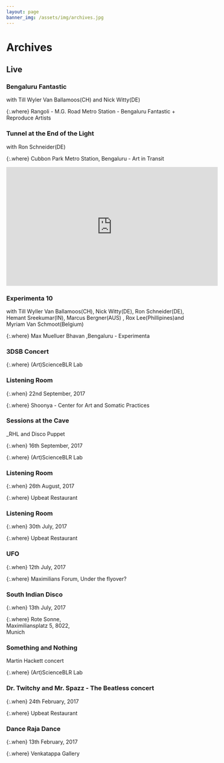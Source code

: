 ```yaml
---
layout: page
banner_img: /assets/img/archives.jpg
---
```


# Archives

## Live


### Bengaluru Fantastic

with Till Wyler Van Ballamoos(CH) and Nick Witty(DE)

{:.where}
Rangoli - M.G. Road Metro Station - Bengaluru Fantastic + Reproduce Artists


### Tunnel at the End of the Light

with Ron Schneider(DE)

{:.where}
Cubbon Park Metro Station, Bengaluru - Art in Transit

<iframe width="560" height="315" src="https://www.youtube.com/embed/us7oxbdJbPs" frameborder="0" allow="accelerometer; autoplay; encrypted-media; gyroscope; picture-in-picture" allowfullscreen></iframe>

### Experimenta 10

with Till Wyller Van Ballamoos(CH), Nick Witty(DE), Ron Schneider(DE), Hemant Sreekumar(IN), Marcus Bergner(AUS) , Rox Lee(Phillipines)and Myriam Van Schmoot(Belgium)

{:.where}
Max Muelluer Bhavan ,Bengaluru - Experimenta

### 3DSB Concert

{:.where}
(Art)ScienceBLR Lab


### Listening Room

{:.when}
22nd September, 2017

{:.where}
Shoonya - Center for Art and Somatic Practices


### Sessions at the Cave

\_RHL and Disco Puppet

{:.when}
16th September, 2017 

{:.where}
(Art)ScienceBLR Lab

### Listening Room

{:.when}
26th August, 2017

{:.where}
Upbeat Restaurant

### Listening Room

{:.when}
30th July, 2017

{:.where}
Upbeat Restaurant

### UFO

{:.when}
12th July, 2017

{:.where}
Maximilians Forum, Under the flyover?


### South Indian Disco

{:.when}
13th July, 2017

{:.where}
Rote Sonne,  
Maximiliansplatz 5, 8022,  
Munich

### Something and Nothing

Martin Hackett concert

{:.where}
(Art)ScienceBLR Lab


### Dr. Twitchy and Mr. Spazz - The Beatless concert

{:.when}
24th February, 2017

{:.where}
Upbeat Restaurant

### Dance Raja Dance

{:.when}
13th February, 2017

{:.where}
Venkatappa Gallery
